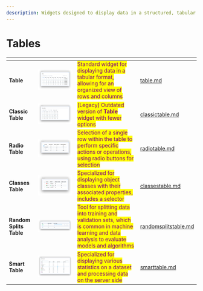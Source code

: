 ```yaml
---
description: Widgets designed to display data in a structured, tabular format
---
```


# Tables

<table data-view="cards">
  <thead>
    <tr>
      <th></th>
      <th></th>
      <th></th>
      <th data-hidden data-card-target data-type="content-ref"></th>
    </tr>
  </thead>
  <tbody>
    <tr>
      <td><strong>Table</strong></td>
      <td><img src="../../../.gitbook/assets/widget-table.png" alt="" /></td>
      <td>
        <mark style="color: purple"
          >Standard widget for displaying data in a tabular format, allowing for
          an organized view of rows and columns</mark
        >
      </td>
      <td><a href="table.md">table.md</a></td>
    </tr>
    <tr>
      <td><strong>Classic Table</strong></td>
      <td>
        <img src="../../../.gitbook/assets/widget-classictable.png" alt="" />
      </td>
      <td>
        <mark style="color: purple"
          >[Legacy] Outdated version of <strong>Table</strong> widget with fewer
          options</mark
        >
      </td>
      <td><a href="classictable.md">classictable.md</a></td>
    </tr>
    <tr>
      <td><strong>Radio Table</strong></td>
      <td>
        <img src="../../../.gitbook/assets/widget-radioTable.png" alt="" />
      </td>
      <td>
        <mark style="color: purple"
          >Selection of a single row within the table to perform specific
          actions or operations, using radio buttons for selection</mark
        >
      </td>
      <td><a href="radiotable.md">radiotable.md</a></td>
    </tr>
    <tr>
      <td><strong>Classes Table</strong></td>
      <td>
        <img src="../../../.gitbook/assets/widget-classsesTable.png" alt="" />
      </td>
      <td>
        <mark style="color: purple"
          >Specialized for displaying object classes with their associated
          properties, includes a selector</mark
        >
      </td>
      <td><a href="classestable.md">classestable.md</a></td>
    </tr>
    <tr>
      <td><strong>Random Splits Table</strong></td>
      <td>
        <img
          src="../../../.gitbook/assets/widget-randomSplitsTable.png"
          alt=""
        />
      </td>
      <td>
        <mark style="color: purple"
          >Tool for splitting data into training and validation sets, which is
          common in machine learning and data analysis to evaluate models and
          algorithms</mark
        >
      </td>
      <td><a href="randomsplitstable.md">randomsplitstable.md</a></td>
    </tr>
    <tr>
      <td><strong>Smart Table</strong></td>
      <td>
        <img
          src="../../../.gitbook/assets/widget-smartTable.png"
          alt=""
        />
      </td>
      <td>
        <mark style="color: purple"
          >Specialized for displaying various statistics on a dataset and processing data on the server side</mark
        >
      </td>
      <td><a href="smarttable.md">smarttable.md</a></td>
    </tr>
  </tbody>
</table>
